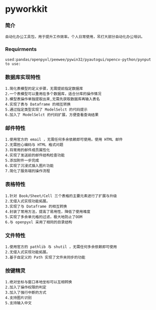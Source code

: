 # pyworkkit

### 简介
    自动化办公工具包，用于提升工作效率。个人日常使用，吊打大部分自动化办公培训。

### Requirments
    used:pandas/openpyxl/peewee/pywin32/pyautogui/opencv-python/pynput
    to use:

### 数据库实现特性
    1.简化表模型的定义步骤，无需提前指定数据库
    2.一个表模型可以重用在多个数据库，适合分库的操作情况
    3.模型表操作单独提取出来,无需先获取数据库再输入表名
    4.实现了表与 Dataframe 的相互转换
    5.通过指定类型实现了 ModelSelct 的代码提示
    6.加入了 ModelSelct 的代码扩展，方便查看查询结果

### 邮件特性
    1.使用官方的 email ，无需任何多余依赖即可使用。使用 HTML 邮件
    2.无需担心编码与 HTML 格式问题
    3.将常用的邮件成员属性化
    4.实现了发送前的邮件结构检查功能
    5.添加附件一步完成
    6.实现了沉浸式插入图片功能
    7.简化了服务端的操作流程

### 表格特性
    1.针对 Book/Sheet/Cell 三个表格的主要元素进行了扩展与升级
    2.无侵入式实现功能拓展。
    3.实现了与 Dataframe 的相互转换
    4.封装了常用方法，提高了易用性，降低了使用难度
    5.实现了多余单元格的过滤，极大地防止了OOM
    6.与 openpyxl 采用了相同的目录结构

### 文件特性
    1.使用官方的 pathlib 与 shutil ，无需任何多余依赖即可使用
    2.无侵入式实现功能拓展。
    3.基于自定义的 Path 实现了文件夹同步的功能

### 按键精灵
    1.绝对坐标与窗口本地坐标可以互相转换
    2.加入了操作权限的判定
    3.加入了强行中断的方式
    4.支持图片识别
    5.支持输入中文